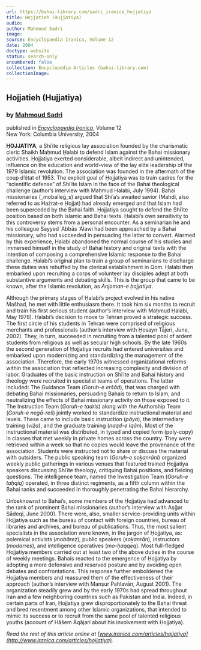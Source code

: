 ```yaml
---
url: https://bahai-library.com/sadri_iranica_hojjatiya
title: Hojjatieh (Hujjatiya)
audio: 
author: Mahmoud Sadri
image: 
source: Encyclopaedia Iranica, Volume 12
date: 2004
doctype: website
status: search-only
encumbered: false
collection: Encyclopedia Articles (bahai-library.com)
collectionImage: 
---
```



## Hojjatieh (Hujjatiya)

### by [Mahmoud Sadri](https://bahai-library.com/author/Mahmoud+Sadri)

published in [_Encyclopaedia Iranica_](https://bahai-library.com/series/Encyclopaedia%20Iranica), Volume 12  
New York: Columbia University, 2004


**ḤOJJATIYA**, a Shiʿite religious lay association founded by the charismatic cleric Shaikh Maḥmud Ḥalabi to defend Islam against the Bahai missionary activities. Ḥojjatiya exerted considerable, albeit indirect and unintended, influence on the education and world-view of the lay elite leadership of the 1979 Islamic revolution. The association was founded in the aftermath of the coup d’état of 1953. The explicit goal of Ḥojjatiya was to train cadres for the “scientific defense” of Shiʿite Islam in the face of the Bahai theological challenge (author’s interview with Maḥmud Ḥalabi, July 1994). Bahai missionaries (_moballeḡ_s) argued that Shiʿa’s awaited savior (Mahdi, also referred to as Hażrat-e Ḥojjat) had already emerged and that Islam had been superceded by the Bahai faith. Ḥojjatiya sought to defend the Shiʿite position based on both Islamic and Bahai texts. Ḥalabi’s own sensitivity to this controversy stems from a personal encounter. As a seminarian he and his colleague Sayyed ʿAbbās ʿAlawi had been approached by a Bahai missionary, who had succeeded in persuading the latter to convert. Alarmed by this experience, Ḥalabi abandoned the normal course of his studies and immersed himself in the study of Bahai history and original texts with the intention of composing a comprehensive Islamic response to the Bahai challenge. Ḥalabi’s original plan to train a group of seminarians to discharge these duties was rebuffed by the clerical establishment in Qom. Ḥalabi then embarked upon recruiting a corps of volunteer lay disciples adept at both substantive arguments and debating skills. This is the group that came to be known, after the Islamic revolution, as _Anjoman-e ḥojjatiya_.

Although the primary stages of Ḥalabi’s project evolved in his native Mašhad, he met with little enthusiasm there. It took him six months to recruit and train his first serious student (author’s interview with Maḥmud Ḥalabi, May 1978). Ḥalabi’s decision to move to Tehran proved a strategic success. The first circle of his students in Tehran were comprised of religious merchants and professionals (author’s interview with Ḥosayn Tājeri, June, 2002). They, in turn, succeeded in recruiting from a talented pool of ardent students from religious as well as secular high schools. By the late 1960s the second generation of Ḥojjatiya recruits had entered universities and embarked upon modernizing and standardizing the management of the association. Therefore, the early 1970s witnessed organizational reforms within the association that reflected increasing complexity and division of labor. Graduates of the basic instruction on Shiʿite and Bahai history and theology were recruited in specialist teams of operations. The latter included: The Guidance Team (_Goruh-e eršād_), that was charged with debating Bahai missionaries, persuading Bahais to return to Islam, and neutralizing the effects of Bahai missionary activity on those exposed to it. The Instruction Team (_Goruh-e tadris_) along with the Authorship Team (_Goruh-e negā-reš_) jointly worked to standardize instructional material and levels. These came to include basic instruction (_pāya_), the intermediary training (_viža_), and the graduate training (_naqd-e Iqān_). Most of the instructional material was distributed, in typed and copied form (poly-copy) in classes that met weekly in private homes across the country. They were retrieved within a week so that no copies would leave the provenance of the association. Students were instructed not to share or discuss the material with outsiders. The public speaking team (_Goruh-e soḵanrāni_) organized weekly public gatherings in various venues that featured trained Ḥojjatiya speakers discussing Shiʿite theology, critiquing Bahai positions, and fielding questions. The intelligence team, named the Investigation Team (_Goruh-e taḥqiq_) operated, in three distinct regiments, as a fifth column within the Bahai ranks and succeeded in thoroughly penetrating the Bahai hierarchy.

Unbeknownst to Bahai’s, some members of the Ḥojjatiya had advanced to the rank of prominent Bahai missionaries (author’s interview with Aṣḡar Ṣādeqi, June 2000). There were, also, smaller service-providing units within Ḥojjatiya such as the bureau of contact with foreign countries, bureau of libraries and archives, and bureau of publications. Thus, the most salient specialists in the association were known, in the jargon of Ḥojjatiya, as: polemical activists (_mobārez_), public speakers (_soḵanrān_), instructors (_modarres_), and intelligence operatives (_mo-ḥaqqeq_). Most full-fledged Ḥojjatiya members carried out at least two of the above duties in the course of weekly meetings. Bahais reacted to the emergence of Ḥojjatiya by adopting a more defensive and reserved posture and by avoiding open debates and confrontations. This response further emboldened the Ḥojjatiya members and reassured them of the effectiveness of their approach (author’s interview with Manṣur Pahlavān, August 2001). The organization steadily grew and by the early 1970s had spread throughout Iran and a few neighboring countries such as Pakistan and India. Indeed, in certain parts of Iran, Ḥojjatiya grew disproportionately to the Bahai threat and bred resentment among other Islamic organizations, that intended to mimic its success or to recruit from the same pool of talented religious youths (account of Hāšem Āqājari about his involvement with Ḥojjatiya).

  
_Read the rest of this article online at [www.iranica.com/articles/hojjatiya](http://www.iranica.com/articles/hojjatiya)._